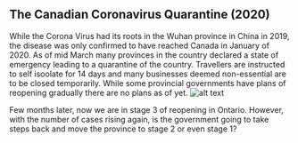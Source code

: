 ## The Canadian Coronavirus Quarantine (2020)

 While the Corona Virus had its roots in the Wuhan province in China in 2019, the disease was only confirmed to have reached Canada in January of 2020. As of mid March many provinces in the country declared a state of emergency leading to a quarantine of the country. Travellers are instructed to self isoolate for 14 days and many businesses deemed non-essential are to be closed temporarily.
 While some provincial governments have plans of reopening gradually there are no plans as of yet.
![alt text](https://upload.wikimedia.org/wikipedia/commons/thumb/9/9e/Port_Moody%2C_BC_-_playground_closed_with_COVID-19_signage.jpg/1280px-Port_Moody%2C_BC_-_playground_closed_with_COVID-19_signage.jpg)


Few months later, now we are in stage 3 of reopening in Ontario. However, with the number of cases rising again, is the government going to take steps back and move the province to stage 2 or even stage 1?
